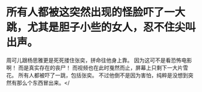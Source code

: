 # 所有人都被这突然出现的怪脸吓了一大跳，尤其是胆子小些的女人，忍不住尖叫出声。
周可儿跟杨思雅更是死死搂住张奕，拼命往他身上靠。
因为这可不是看恐怖电影啊！
而是真实存在的丧尸！
而视频也在此时戛然而止，屏幕上只剩下一大片雪花。
所有人都被吓了一跳，包括张奕。
不过他倒不是因为害怕，纯粹是没想到突然有那么个东西冒出来。</

